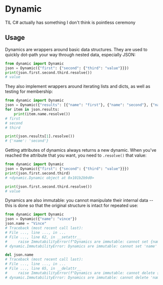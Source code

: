 # Dynamic

TIL C# actually has something I don't think is pointless ceremony

## Usage

Dynamics are wrappers around basic data structures. They are used to quickly dot-path your way through nested data, especially JSON:

```python
from dynamic import Dynamic
json = Dynamic({"first": {"second": {"third": "value"}}})
print(json.first.second.third.resolve())
# value
```

They also implement wrappers around iterating lists and dicts, as well as testing for membership:

```python
from dynamic import Dynamic
json = Dynamic({"results": [{"name": "first"}, {"name": "second"}, {"name": "third"}]})
for item in json.results:
    print(item.name.resolve())
# first
# second
# third

print(json.results[1].resolve())
# {'name': 'second'}
```

Getting attributes of dynamics always returns a new dynamic. When you've reached the attribute that you want, you need to `.resolve()` that value:

```python
from dynamic import Dynamic
json = Dynamic({"first": {"second": {"third": "value"}}})
print(json.first.second.third)
# <dynamic.Dynamic object at 0x101b2b9d0>

print(json.first.second.third.resolve())
# value
```

Dynamics are also immutable: you cannot manipulate their internal data -- this is done so that the original structure is intact for repeated use:

```python
from dynamic import Dynamic
json = Dynamic({"name": "vince"})
json.name = "Vince"
# Traceback (most recent call last):
# File ..., line ..., in ...
# File ..., line 62, in __setattr__
#     raise ImmutabilityError(f"Dynamics are immutable: cannot set {name!r}")
# dynamic.ImmutabilityError: Dynamics are immutable: cannot set 'name'

del json.name
# Traceback (most recent call last):
# File ..., line ..., in ...
# File ..., line 65, in __delattr__
#     raise ImmutabilityError(f"Dynamics are immutable: cannot delete {name!r}")
# dynamic.ImmutabilityError: Dynamics are immutable: cannot delete 'name'
```
